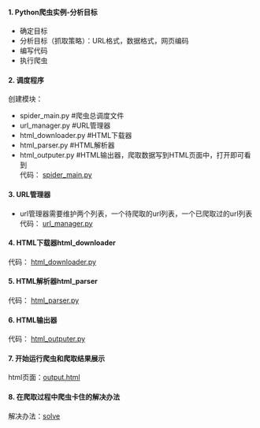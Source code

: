 #### 1. Python爬虫实例-分析目标
- 确定目标
- 分析目标（抓取策略）：URL格式，数据格式，网页编码
- 编写代码
- 执行爬虫

#### 2. 调度程序
创建模块：
- spider_main.py	#爬虫总调度文件
- url_manager.py		#URL管理器
- html_downloader.py	#HTML下载器
- html_parser.py		#HTML解析器
- html_outputer.py	#HTML输出器，爬取数据写到HTML页面中，打开即可看到<br/>
代码： [spider_main.py](https://github.com/vulcan-soundwave/Python-Web-Crawler/blob/master/baike_spider/spider_main.py)
#### 3. URL管理器
- url管理器需要维护两个列表，一个待爬取的url列表，一个已爬取过的url列表<br/>
代码： [url_manager.py](https://github.com/vulcan-soundwave/Python-Web-Crawler/blob/master/baike_spider/url_manager.py)
#### 4. HTML下载器html_downloader
代码： [html_downloader.py](https://github.com/vulcan-soundwave/Python-Web-Crawler/blob/master/baike_spider/html_downloader.py)
#### 5. HTML解析器html_parser
代码： [html_parser.py](https://github.com/vulcan-soundwave/Python-Web-Crawler/blob/master/baike_spider/html_parser.py)
#### 6. HTML输出器
代码： [html_outputer.py](https://github.com/vulcan-soundwave/Python-Web-Crawler/blob/master/baike_spider/html_outputer.py)
#### 7. 开始运行爬虫和爬取结果展示
html页面：[output.html](https://github.com/vulcan-soundwave/Python-Web-Crawler/blob/master/baike_spider/output.html)
#### 8. 在爬取过程中爬虫卡住的解决办法
解决办法：[solve](https://github.com/vulcan-soundwave/Python-Web-Crawler/blob/master/baike_spider/solve)
